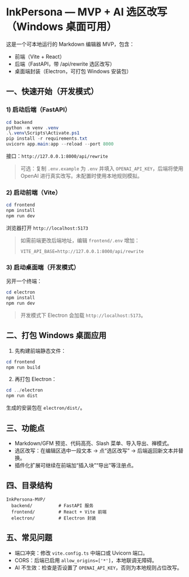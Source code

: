 # InkPersona — MVP + AI 选区改写（Windows 桌面可用）

这是一个可本地运行的 Markdown 编辑器 MVP，包含：
- 前端（Vite + React）
- 后端（FastAPI，带 /api/rewrite 选区改写）
- 桌面端封装（Electron，可打包 Windows 安装包）

## 一、快速开始（开发模式）
### 1) 启动后端（FastAPI）
```powershell
cd backend
python -m venv .venv
.\.venv\Scripts\Activate.ps1
pip install -r requirements.txt
uvicorn app.main:app --reload --port 8000
```
接口：`http://127.0.0.1:8000/api/rewrite`

> 可选：复制 `.env.example` 为 `.env` 并填入 `OPENAI_API_KEY`，后端将使用 OpenAI 进行真实改写。未配置时使用本地规则模拟。

### 2) 启动前端（Vite）
```powershell
cd frontend
npm install
npm run dev
```
浏览器打开 `http://localhost:5173`

> 如需前端更改后端地址，编辑 `frontend/.env` 增加：
> ```
> VITE_API_BASE=http://127.0.0.1:8000/api/rewrite
> ```

### 3) 启动桌面端（开发模式）
另开一个终端：
```powershell
cd electron
npm install
npm run dev
```
> 开发模式下 Electron 会加载 `http://localhost:5173`。

## 二、打包 Windows 桌面应用
1) 先构建前端静态文件：
```powershell
cd frontend
npm run build
```
2) 再打包 Electron：
```powershell
cd ../electron
npm run dist
```
生成的安装包在 `electron/dist/`。

## 三、功能点
- Markdown/GFM 预览、代码高亮、Slash 菜单、导入导出、禅模式。
- 选区改写：在编辑区选中一段文本 → 点“选区改写” → 后端返回新文本并替换。
- 插件化扩展可继续在前端加“插入块”“导出”等注册点。

## 四、目录结构
```
InkPersona-MVP/
  backend/          # FastAPI 服务
  frontend/         # React + Vite 前端
  electron/         # Electron 封装
```

## 五、常见问题
- 端口冲突：修改 `vite.config.ts` 中端口或 Uvicorn 端口。
- CORS：后端已启用 `allow_origins=['*']`，本地联调无障碍。
- AI 不生效：检查是否设置了 `OPENAI_API_KEY`，否则为本地规则占位改写。
